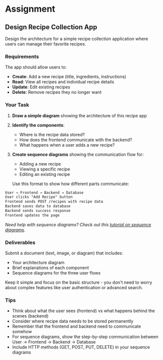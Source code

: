 # Assignment

## Design Recipe Collection App

Design the architecture for a simple recipe collection application where users can manage their favorite recipes.

### Requirements

The app should allow users to:

- **Create**: Add a new recipe (title, ingredients, instructions)
- **Read**: View all recipes and individual recipe details
- **Update**: Edit existing recipes
- **Delete**: Remove recipes they no longer want

### Your Task

1. **Draw a simple diagram** showing the architecture of this recipe app
2. **Identify the components**:
   - Where is the recipe data stored?
   - How does the frontend communicate with the backend?
   - What happens when a user adds a new recipe?

3. **Create sequence diagrams** showing the communication flow for:
   - Adding a new recipe
   - Viewing a specific recipe
   - Editing an existing recipe

   Use this format to show how different parts communicate:

```markdown
User → Frontend → Backend → Database
User clicks "Add Recipe" button
Frontend sends POST /recipes with recipe data
Backend saves data to database
Backend sends success response
Frontend updates the page
```

_Need help with sequence diagrams? Check out this [tutorial on sequence diagrams](https://creately.com/guides/sequence-diagram-tutorial/)._

### Deliverables

Submit a document (text, image, or diagram) that includes:

- Your architecture diagram
- Brief explanations of each component
- Sequence diagrams for the three user flows

Keep it simple and focus on the basic structure - you don't need to worry about complex features like user authentication or advanced search.

### Tips

- Think about what the user sees (frontend) vs what happens behind the scenes (backend)
- Consider where recipe data needs to be stored permanently
- Remember that the frontend and backend need to communicate somehow
- For sequence diagrams, show the step-by-step communication between User → Frontend → Backend → Database
- Include HTTP methods (GET, POST, PUT, DELETE) in your sequence diagrams
